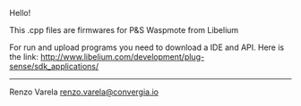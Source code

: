 Hello!

This .cpp files are firmwares for P&S Waspmote from Libelium

For run and upload programs you need to download a IDE and API. Here is the link: http://www.libelium.com/development/plug-sense/sdk_applications/




__________________________
Renzo Varela
renzo.varela@convergia.io
